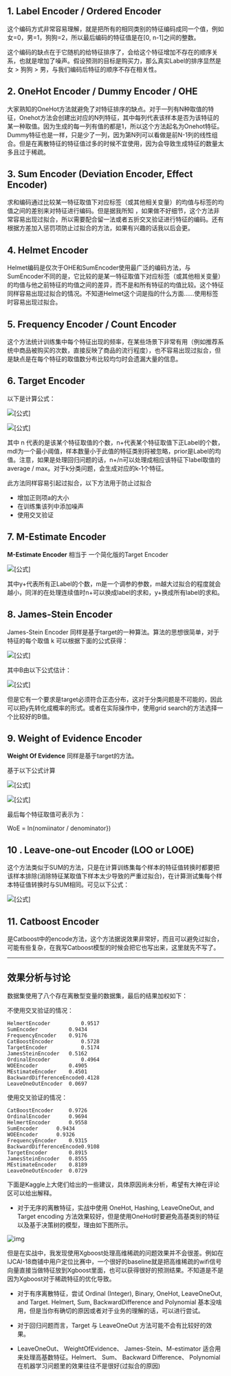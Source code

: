 ## 1. Label Encoder / Ordered Encoder

这个编码方式非常容易理解，就是把所有的相同类别的特征编码成同一个值，例如女=0，男=1，狗狗=2，所以最后编码的特征值是在[0, n-1]之间的整数。

这个编码的缺点在于它随机的给特征排序了，会给这个特征增加不存在的顺序关系，也就是增加了噪声。假设预测的目标是购买力，那么真实Label的排序显然是 女 > 狗狗 > 男，与我们编码后特征的顺序不存在相关性。

## 2. OneHot Encoder / Dummy Encoder / OHE

大家熟知的OneHot方法就避免了对特征排序的缺点。对于一列有N种取值的特征，Onehot方法会创建出对应的N列特征，其中每列代表该样本是否为该特征的某一种取值。因为生成的每一列有值的都是1，所以这个方法起名为Onehot特征。Dummy特征也是一样，只是少了一列，因为第N列可以看做是前N-1列的线性组合。但是在离散特征的特征值过多的时候不宜使用，因为会导致生成特征的数量太多且过于稀疏。

## 3. Sum Encoder (Deviation Encoder, Effect Encoder)

求和编码通过比较某一特征取值下对应标签（或其他相关变量）的均值与标签的均值之间的差别来对特征进行编码。但是据我所知 ，如果做不好细节，这个方法非常容易出现过拟合，所以需要配合留一法或者五折交叉验证进行特征的编码。还有根据方差加入惩罚项防止过拟合的方法，如果有兴趣的话我以后会更。

## 4. Helmet Encoder

Helmet编码是仅次于OHE和SumEncoder使用最广泛的编码方法，与SumEncoder不同的是，它比较的是某一特征取值下对应标签（或其他相关变量）的均值与他之前特征的均值之间的差异，而不是和所有特征的均值比较。这个特征同样容易出现过拟合的情况。不知道Helmet这个词是指的什么方面……使用标签时容易出现过拟合。

## 5. Frequency Encoder / Count Encoder

这个方法统计训练集中每个特征出现的频率，在某些场景下非常有用（例如推荐系统中商品被购买的次数，直接反映了商品的流行程度），也不容易出现过拟合，但是缺点是在每个特征的取值数分布比较均匀时会遗漏大量的信息。

## 6. Target Encoder

以下是计算公式：

![[公式]](https://www.zhihu.com/equation?tex=s+%3D+%5Cfrac%7B1%7D%7B1%2Bexp%28-%5Cfrac%7Bn-mdl%7D%7Ba%7D%29%7D)

![[公式]](https://www.zhihu.com/equation?tex=%5Chat%7Bx%7D%5Ek+%3D+prior+%2A+%281-s%29+%2B+s+%2A+%5Cfrac%7Bn%5E%7B%2B%7D%7D%7Bn%7D)

其中 n 代表的是该某个特征取值的个数，n+代表某个特征取值下正Label的个数，mdl为一个最小阈值，样本数量小于此值的特征类别将被忽略，prior是Label的均值。注意，如果是处理回归问题的话，n+/n可以处理成相应该特征下label取值的average / max。对于k分类问题，会生成对应的k-1个特征。

此方法同样容易引起过拟合，以下方法用于防止过拟合

- 增加正则项a的大小
- 在训练集该列中添加噪声
- 使用交叉验证

## 7. M-Estimate Encoder

**M-Estimate Encoder** 相当于 一个简化版的Target Encoder

![[公式]](https://www.zhihu.com/equation?tex=%5Chat%7Bx%7D%5Ek+%3D+%5Cfrac%7Bn%5E%2B+%2B+prior+%2A+m%7D%7By%5E%2B+%2B+m%7D)

其中y+代表所有正Label的个数，m是一个调参的参数，m越大过拟合的程度就会越小，同洋的在处理连续值时n+可以换成label的求和，y+换成所有label的求和。

## 8. James-Stein Encoder

James-Stein Encoder 同样是基于target的一种算法。算法的思想很简单，对于特征的每个取值 k 可以根据下面的公式获得：

![[公式]](https://www.zhihu.com/equation?tex=%5Chat%7Bx%7D%5Ek+%3D+%281-B%29+%2A+%5Cfrac%7Bn%5E%2B%7D%7Bn%7D+%2B+B+%2A+%5Cfrac%7By%5E%2B%7D%7By%7D)

其中B由以下公式估计：

![[公式]](https://www.zhihu.com/equation?tex=B+%3D+%5Cfrac%7BVar%5By%5Ek%5D%7D%7BVar%5By%5Ek%5D+%2B+Var%5By%5D%7D)

但是它有一个要求是target必须符合正态分布，这对于分类问题是不可能的，因此可以把y先转化成概率的形式。或者在实际操作中，使用grid search的方法选择一个比较好的B值。

## 9. Weight of Evidence Encoder

**Weight Of Evidence** 同样是基于target的方法。

基于以下公式计算

![[公式]](https://www.zhihu.com/equation?tex=nomiinator+%3D+%5Cfrac%7Bn%5E%2B+%2B+a%7D%7By%5E%2B+%2B+2%2Aa%7D)

![[公式]](https://www.zhihu.com/equation?tex=denominator+%3D+ln%28%5Cfrac%7Bnominator%7D%7Bdenominator%7D%29)

最后每个特征取值可表示为：

WoE = ln(nomiinator / denominator})

## 10 . Leave-one-out Encoder (LOO or LOOE)

这个方法类似于SUM的方法，只是在计算训练集每个样本的特征值转换时都要把该样本排除(消除特征某取值下样本太少导致的严重过拟合)，在计算测试集每个样本特征值转换时与SUM相同。可见以下公式：

![[公式]](https://www.zhihu.com/equation?tex=%5Chat%7Bx%7D%5Ek_i+%3D+%5Cfrac%7B%5Csum_%7Bj+%5Cneq+i%7D%28y_j+%2A+%28x_j+%3D%3D+k%29+%29+-+y_i+%7D%7B%5Csum_%7Bj+%5Cneq+i%7D+x_j+%3D%3D+k%7D)

## 11. Catboost Encoder

是Catboost中的encode方法，这个方法据说效果非常好，而且可以避免过拟合，可能有些复杂，在我写Catboost模型的时候会把它也写出来，这里就先不写了。

------

## 效果分析与讨论

数据集使用了八个存在离散型变量的数据集，最后的结果加权如下：

不使用交叉验证的情况：

```text
HelmertEncoder	        0.9517
SumEncoder	        0.9434
FrequencyEncoder	0.9176
CatBoostEncoder	        0.5728
TargetEncoder	        0.5174
JamesSteinEncoder	0.5162
OrdinalEncoder	        0.4964
WOEEncoder	        0.4905
MEstimateEncoder	0.4501
BackwardDifferenceEncode0.4128
LeaveOneOutEncoder	0.0697
```

使用交叉验证的情况：

```text
CatBoostEncoder		0.9726
OrdinalEncoder		0.9694
HelmertEncoder		0.9558
SumEncoder		0.9434
WOEEncoder		0.9326
FrequencyEncoder	0.9315
BackwardDifferenceEncode0.9108
TargetEncoder		0.8915
JamesSteinEncoder	0.8555
MEstimateEncoder	0.8189
LeaveOneOutEncoder	0.0729
```

下面是Kaggle上大佬们给出的一些建议，具体原因尚未分析，希望有大神在评论区可以给出解释。

- 对于无序的离散特征，实战中使用 OneHot, Hashing, LeaveOneOut, and Target encoding 方法效果较好，但是使用OneHot时要避免高基类别的特征以及基于决策树的模型，理由如下图所示。

![img](https://pic1.zhimg.com/80/v2-21ac50ef9105de8ffd6aeb6f1a79d010_hd.jpg)

但是在实战中，我发现使用Xgboost处理高维稀疏的问题效果并不会很差。例如在IJCAI-18商铺中用户定位比赛中，一个很好的baseline就是把高维稀疏的wifi信号向量直接当做特征放到Xgboost里面，也可以获得很好的预测结果。不知道是不是因为Xgboost对于稀疏特征的优化导致。

- 对于有序离散特征，尝试 Ordinal (Integer), Binary, OneHot, LeaveOneOut, and Target. Helmert, Sum, BackwardDifference and Polynomial 基本没啥用，但是当你有确切的原因或者对于业务的理解的话，可以进行尝试。

- 对于回归问题而言，Target 与 LeaveOneOut 方法可能不会有比较好的效果。

- LeaveOneOut、 WeightOfEvidence、 James-Stein、M-estimator 适合用来处理高基数特征。Helmert、 Sum、 Backward Difference、 Polynomial 在机器学习问题里的效果往往不是很好(过拟合的原因)

  